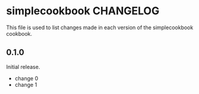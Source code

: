 # simplecookbook CHANGELOG

This file is used to list changes made in each version of the simplecookbook cookbook.

## 0.1.0

Initial release.

- change 0
- change 1
